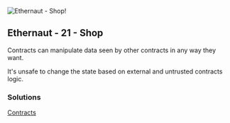 ![Ethernaut - Shop!](https://ethernaut.openzeppelin.com/imgs/BigLevel21.svg)

## Ethernaut - 21 - Shop

Contracts can manipulate data seen by other contracts in any way they want.

It's unsafe to change the state based on external and untrusted contracts logic.

### Solutions
[Contracts](./21-Shop/)
